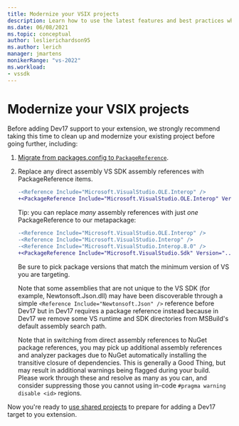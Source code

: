 ```yaml
---
title: Modernize your VSIX projects
description: Learn how to use the latest features and best practices when updating your Visual Studio extension to work with Visual Studio 2022.
ms.date: 06/08/2021
ms.topic: conceptual
author: leslierichardson95
ms.author: lerich
manager: jmartens
monikerRange: "vs-2022"
ms.workload:
- vssdk
---
```

# Modernize your VSIX projects

Before adding Dev17 support to your extension,
we strongly recommend taking this time to clean up and modernize your existing project before going further, including:

1. [Migrate from packages.config to `PackageReference`](/nuget/consume-packages/migrate-packages-config-to-package-reference).

1. Replace any direct assembly VS SDK assembly references with PackageReference items.

   ```diff
   -<Reference Include="Microsoft.VisualStudio.OLE.Interop" />
   +<PackageReference Include="Microsoft.VisualStudio.OLE.Interop" Version="..." />
   ```

   Tip: you can replace *many* assembly references with just *one* PackageReference to our metapackage:

   ```diff
   -<Reference Include="Microsoft.VisualStudio.OLE.Interop" />
   -<Reference Include="Microsoft.VisualStudio.Interop" />
   -<Reference Include="Microsoft.VisualStudio.Interop.8.0" />
   +<PackageReference Include="Microsoft.VisualStudio.Sdk" Version="..." />
   ```

   Be sure to pick package versions that match the minimum version of VS you are targeting.

   Note that some assemblies that are not unique to the VS SDK (for example, Newtonsoft.Json.dll)
   may have been discoverable through a simple `<Reference Include="Newtonsoft.Json" />`
   reference before Dev17 but in Dev17 requires a package reference instead because in Dev17
   we remove some VS runtime and SDK directories from MSBuild's default assembly search path.

   Note that in switching from direct assembly references to NuGet package references,
   you may pick up additional assembly references and analyzer packages due to NuGet automatically
   installing the transitive closure of dependencies.
   This is generally a Good Thing, but may result in additional warnings being flagged during your build.
   Please work through these and resolve as many as you can, and consider suppressing those you cannot
   using in-code `#pragma warning disable <id>` regions.

Now you're ready to [use shared projects](shared-projects.md) to prepare for adding a Dev17 target to you extension.
